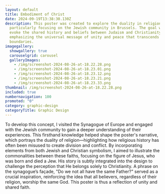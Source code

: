 ```yaml
---
layout: default
title: Embodiment of Christ
date: 2024-09-19T13:38:30.130Z
description: This poster was created to explore the duality in religion,
  particularly focusing on the Jewish community in Brussels. The goal was to
  evoke the shared history and beliefs between Judaism and Christianity,
  emphasizing the universal message of unity and peace that transcends religious
  boundaries.
imagegallery:
  showgallery: true
  carouselgrid: carousel
  galleryImages:
    - /img/screenshot-2024-08-26-at-18.22.28.png
    - /img/screenshot-2024-08-26-at-18.23.01.png
    - /img/screenshot-2024-08-26-at-18.23.12.png
    - /img/screenshot-2024-08-26-at-18.23.21.png
    - /img/screenshot-2024-08-26-at-18.23.33.png
thumbnail: /img/screenshot-2024-08-26-at-18.22.28.png
included: true
numbernavigation: 100
promoted: "0"
category: graphic-design 
categoryTitle: Graphic Design
---
```

To develop this concept, I visited the Synagogue of Europe and engaged with the Jewish community to gain a deeper understanding of their experiences. This firsthand knowledge helped shape the poster's narrative, which portrays the duality of religion—highlighting how religious history has often been misused to create division and conflict. By incorporating elements from both Jewish and Christian symbolism, I aimed to illustrate the commonalities between these faiths, focusing on the figure of Jesus, who was born and died a Jew. His story is subtly integrated into the design to challenge the perception that He belongs solely to Christianity. A phrase on the synagogue’s façade, "Do we not all have the same Father?" served as a crucial inspiration, reinforcing the idea that all believers, regardless of their religion, worship the same God. This poster is thus a reflection of unity and shared faith.